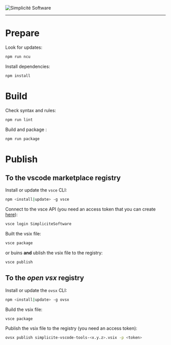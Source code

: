 ![Simplicit&eacute; Software](https://platform.simplicite.io/logos/logo250-grey.png)
* * *

Prepare
=======

Look for updates:

```bash
npm run ncu
```

Install dependencies:

```bash
npm install
```

Build
=====

Check syntax and rules:

```bash
npm run lint
```

Build and package :

```bash
npm run package
```

Publish
=====

To the **vscode marketplace** registry
--------------------------------------

Install or update the `vsce` CLI:

```bash
npm <install|update> -g vsce
```

Connect to the vsce API (you need an access token that you can create [here](https://dev.azure.com/simplicite/_usersSettings/tokens)):

```bash
vsce login SimpliciteSoftware
```

Built the vsix file:

```bash
vsce package
```

or buins **and** ublish the vsix file to the registry:

```bash
vsce publish
```

To the *open vsx* registry
--------------------------

Install or update the `ovsx` CLI:

```bash
npm <install|update> -g ovsx
```

Build the vsix file:

```bash
vsce package
```

Publish the vsix file to the registry (you need an access token):

```bash
ovsx publish simplicite-vscode-tools-<x.y.z>.vsix -p <token>
```


